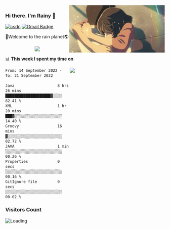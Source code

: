 <img  align='right' height="150" src="https://github.com/LikeRainDay/LikeRainDay/blob/master/pic/img_rain_1.gif?raw=true">



### Hi there. I'm Rainy :lemon:

[![csdn](https://img.shields.io/badge/-csdn-c14438?style=flat-square&logo=c&logoColor=white)](https://blog.csdn.net/qq_15807167)
[![Gmail Badge](https://img.shields.io/badge/-gmail-c14438?style=flat-square&logo=Gmail&logoColor=white&link=mailto:houshuai0816@gmail.com)](mailto:houshuai0816@gmail.com)

🚀Welcome to the rain planet🌎

<center>
<img align='center'  src="https://source.unsplash.com/random/1200x600">
</center>

📊 **This week I spent my time on**

<img align='right'   width="300" src="https://github-readme-stats.vercel.app/api?username=LikeRainDay&show_icons=true&title_color=fff&icon_color=79ff97&text_color=9f9f9f&bg_color=151515&count_private=true">

<!--START_SECTION:waka-->

```text
From: 14 September 2022 - To: 21 September 2022

Java                   8 hrs 26 mins   ████████████████████▓░░░░   82.41 %
XML                    1 hr 28 mins    ███▓░░░░░░░░░░░░░░░░░░░░░   14.40 %
Groovy                 16 mins         ▓░░░░░░░░░░░░░░░░░░░░░░░░   02.72 %
JAVA                   1 min           ░░░░░░░░░░░░░░░░░░░░░░░░░   00.26 %
Properties             0 secs          ░░░░░░░░░░░░░░░░░░░░░░░░░   00.16 %
GitIgnore file         0 secs          ░░░░░░░░░░░░░░░░░░░░░░░░░   00.02 %
```

<!--END_SECTION:waka-->

### Visitors Count
<img align="left" src = "https://profile-counter.glitch.me/LikeRainDay/count.svg" alt ="Loading">
